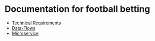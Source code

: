 # Documentation for football betting


- [Technical Requirements](./technical_requirements.md)
- [Data-Flows](./data_flows.md)
- [Microservice](./microservices.md)
